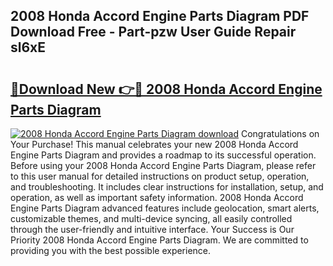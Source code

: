 ## 2008 Honda Accord Engine Parts Diagram PDF Download Free - Part-pzw User Guide Repair sl6xE

# <h2><a href="http://dfltc5q.blite.top/?on=2008+Honda+Accord+Engine+Parts+Diagram">🔗Download New 👉🔴 2008 Honda Accord Engine Parts Diagram</a></h2>

[![2008 Honda Accord Engine Parts Diagram download](https://i.imgur.com/lujVjoI.png)](http://dfltc5q.blite.top/?on=2008+Honda+Accord+Engine+Parts+Diagram)
Congratulations on Your Purchase! This manual celebrates your new 2008 Honda Accord Engine Parts Diagram and provides a roadmap to its successful operation. Before using your 2008 Honda Accord Engine Parts Diagram, please refer to this user manual for detailed instructions on product setup, operation, and troubleshooting. It includes clear instructions for installation, setup, and operation, as well as important safety information. 2008 Honda Accord Engine Parts Diagram advanced features include geolocation, smart alerts, customizable themes, and multi-device syncing, all easily controlled through the user-friendly and intuitive interface. Your Success is Our Priority 2008 Honda Accord Engine Parts Diagram. We are committed to providing you with the best possible experience.
